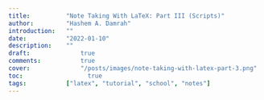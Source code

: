```yaml
---
title:          "Note Taking With LaTeX: Part III (Scripts)"
author:       	"Hashem A. Damrah"
introduction: 	""
date:           "2022-01-10"
description:  	""
draft: 		 	    true
comments:		    true
cover:			    "/posts/images/note-taking-with-latex-part-3.png"
toc:			      true
tags:         	["latex", "tutorial", "school", "notes"]
---
```


